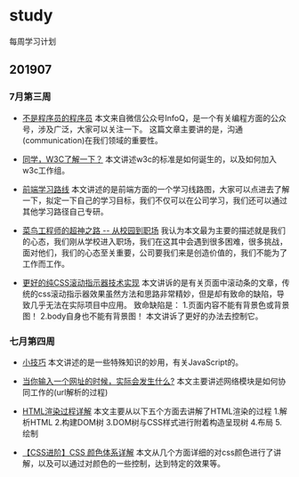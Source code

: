 # study
每周学习计划

## 201907

### 7月第三周

* [不是程序员的程序员](https://mp.weixin.qq.com/s/aEVRaqbuxPxeQwW3ewCqnA)
本文来自微信公众号InfoQ，是一个有关编程方面的公众号，涉及广泛，大家可以关注一下。
这篇文章主要讲的是，沟通 (communication)在我们领域的重要性。

* [同学，W3C了解一下？](https://75team.com/post/first-impression-of-w3c)
本文讲述w3c的标准是如何诞生的，以及如何加入w3c工作组。

* [前端学习路线](https://www.cnblogs.com/wu-web/p/8228340.html)
本文讲述的是前端方面的一个学习线路图，大家可以点进去了解一下，拟定一下自己的学习目标，我们不仅可以在公司学习，我们还可以通过其他学习路径自己专研。

* [菜鸟工程师的超神之路 -- 从校园到职场](https://mp.weixin.qq.com/s?__biz=MzAwMDc1ODA4Nw==&mid=2655123731&idx=1&sn=e1bcf595fad34a304f17d339701e7537&scene=0#wechat_redirect)
我认为本文最为主要的描述就是我们的心态，我们刚从学校进入职场，我们在这其中会遇到很多困难，很多挑战，面对他们，我们的心态至关重要，公司要我们来是创造价值的，我们不能为了工作而工作。

* [更好的纯CSS滚动指示器技术实现](https://www.zhangxinxu.com/wordpress/2019/06/better-css-scroll-indicator/)
本文讲诉的是有关页面中滚动条的文章，传统的css滚动指示器效果虽然方法和思路非常精妙，但是却有致命的缺陷，导致几乎无法在实际项目中应用。
致命缺陷是：
1.页面内容不能有背景色或背景图！
2.body自身也不能有背景图！
本文讲诉了更好的办法去控制它。

### 七月第四周

* [小技巧](https://www.cnblogs.com/ljwsyt/p/9516416.html)
本文讲述的是一些特殊知识的妙用，有关JavaScript的。

* [当你输入一个网址的时候，实际会发生什么?](https://www.cnblogs.com/wenanry/archive/2010/02/25/1673368.html)
本文主要讲述网络模块是如何协同工作的(url解析的过程)

* [HTML渲染过程详解](https://www.cnblogs.com/dojo-lzz/p/3983335.html)
本文主要从以下五个方面去讲解了HTML渲染的过程
1.解析HTML
2.构建DOM树
3.DOM树与CSS样式进行附着构造呈现树
4.布局
5.绘制

* [【CSS进阶】CSS 颜色体系详解](https://www.cnblogs.com/coco1s/p/5622534.html)
本文从几个方面详细的对css颜色进行了讲解，以及可以通过对颜色的一些控制，达到特定的效果等。

